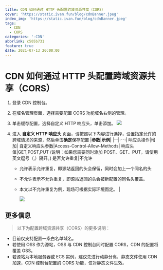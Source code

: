 ```yaml
---
title: CDN 如何通过 HTTP 头配置跨域资源共享（CORS）
cover: 'https://static.ivan.fun/blog/cdnBanner.jpeg'
index_img: 'https://static.ivan.fun/blog/cdnBanner.jpeg'
tags:
  - CDN
  - CORS
categories: '-CDN'
abbrlink: c505b731
feature: true
date: 2021-07-13 20:00:00
---
```


# CDN 如何通过 HTTP 头配置跨域资源共享（CORS）

1. 登录 CDN 控制台。
2. 在域名管理页面，选择需要配置 CORS 功能域名右侧的管理。
3. 单击缓存配置，选择自定义 HTTP 响应头，单击添加。
   ![](https://onekb.oss-cn-zhangjiakou.aliyuncs.com/51061015/be38e546-4961-475c-86a4-3775b0c73683.png)
4. 进入 **自定义 HTTP 响应头** 页面，请按照以下内容进行选择，设置指定允许的跨域请求的来源，然后单击**确定**保存配置
   |**参数**|**示例**|
   |--|:--:|
   响应头操作|增加|
   自定义响应头参数|Access-Control-Allow-Methods|
   响应头值|GET,POST,PUT (说明：如果您需要同时添加 POST、GET、PUT，请使用英文逗号（,）隔开。)
   是否允许重复|不允许

   - 允许表示允许重复，即源站返回的头会保留，同时会加上一个同名的头
   - 不允许表示不允许重复，即源站返回的头会被新配置的同名头覆盖。
   - 本文以不允许重复为例，现场可根据实际环境而定。 |

     ![](https://onekb.oss-cn-zhangjiakou.aliyuncs.com/51061015/73ce708f-617d-48f8-96c4-829443beab70.jpg)

## 更多信息

> 以下为配置跨域资源共享（CORS）的更多说明：

- 目前仅支持配置一条白名单域名。
- 若使用 OSS 作为源站，OSS 与 CDN 控制台同时配置 CORS，CDN 的配置将覆盖 OSS。
- 若源站为本地服务器或 ECS 实例，建议先进行动静分离，静态文件使用 CDN 加速，CDN 控制台配置的 CORS 功能，仅对静态文件生效。
